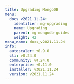 ```yaml
---
title: Upgrading MongoDB
menu:
  docs_v2021.11.24:
    identifier: mg-upgrading
    name: Upgrading
    parent: mg-mongodb-guides
    weight: 42
menu_name: docs_v2021.11.24
info:
  autoscaler: v0.9.0
  cli: v0.24.0
  community: v0.24.0
  enterprise: v0.11.0
  installer: v2021.11.24
  version: v2021.11.24
---
```


